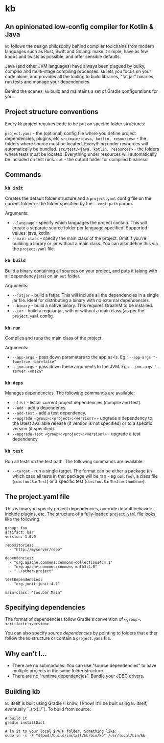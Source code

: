 # kb
## An opinionated low-config compiler for Kotlin & Java

`kb` follows the design philosophy behind compiler toolchains from modern languages such as Rust, Swift and Golang: make it simple, have as few knobs and twists as possible, and offer sensible defaults.

Java (and other JVM languages) have always been plagued by bulky, complex and multi-stage compiling processes. `kb` lets you focus on your code alone, and provides all the tooling to build libraries, "fat jar" binaries, run tests and manage your dependencies.

Behind the scenes, `kb` build and maintains a set of Gradle configurations for you.


## Project structure conventions

Every `kb` project requires code to be put on specific folder structures:

`project.yaml` - the (optional) config file where you define project dependencies, plugins, etc
`src/main/<java, kotlin, resources>` - the folders where source must be located. Everything under resources will automatically be bundled.
`src/test/<java, kotlin, resources>` - the folders where tests must be located. Everything under resources will automatically be included on test runs.
`out` - the output folder for compiled binariesd

## Commands

### `kb init`
Creates the default folder structure and a `project.yaml` config file on the current folder or the folder specified by the `--root-path` param.

Arguments:
- `--language` - specify which languages the project contain. This will create a separate source folder per language specified. Supported values: java, kotlin
- `--main-class` - specify the main class of the project. Omit if you're building a library or jar without a main class. You can also define this via the `project.yaml` file.


### `kb build`
Build a binary containing all sources on your project, and puts it (along with all dependency jars) on an `out` folder.

Arguments:
- `--fatjar` - build a fatjar. This will include all the dependencies in a single jar file. Ideal for distributing a binary with no external dependencies.
- `--binary` - build a native binary. This requires GraalVM to be installed.
- `--jar` - build a regular jar, with or without a main class (as per the `project.yaml` config.


### `kb run`
Compiles and runs the main class of the project.

Arguments:
- `--app-args` - pass down parameters to the app as-is. Eg.: `--app-args "-foo=true -bar=false"`
- `--jvm-args` - pass down these arguments to the JVM. Eg.: `--jvm-args "-server -Xms2G"`


### `kb deps`
Manages dependencies. The following commands are available:

- `--list` - list all current project dependencies (compile and test).
- `--add` - add a dependency.
- `--add-test` - add a test dependency.
- `--upgrade <group>:<project>:<version?>` - upgrade a dependency to the latest available release (if version is not specified) or to a specific version (if specified).
- `--upgrade-test <group>:<project>:<version?>` - upgrade a test dependency.


### `kb test`
Run all tests on the test path. The following commands are available:

- `--target` - run a single target. The format can be either a package (in which case all tests in that package will be ran - eg `com.foo`), a class file (`com.foo.BarTest`) or a specific test (`com.foo.BarTest:methodName`).


## The project.yaml file

This is how you specify project dependencies, override default behaviors, include plugins, etc. The structure of a fully-loaded `project.yaml` file looks like the following:

```
group: foo
artifact: bar
version: 1.0.0

repositories:
  - "http://myserver/repo" 

dependencies:
  - "org.apache.commons:commons-collections4:4.1"
  - "org.apache.commons:commons-math3:4.0"
  - "../other-project"

testDependencies:
  - "org.junit:junit:4.1"

main-class: "foo.bar.Main"
```

## Specifying dependencies
The format of dependencies follow Gradle's convention of `<group>:<artifact>:<version>`

You can also specify _source dependencies_ by pointing to folders that either follow the `kb` structure or contain a `project.yaml` file.

## Why can't I...
- There are no submodules. You can use "source dependencies" to have multiple projects in the same folder structure.
- There are no "runtime dependencies". Bundle your JDBC drivers.


## Building kb
`kb` itself is built using Gradle (I know, I know! It'll be built using `kb` itself, eventually ¯\_(ツ)_/¯). To build from source:

```
# build it
gradle installDist

# ln it to your local $PATH folder. Something like:
sudo ln -s -F "$(pwd)/build/install/kb/bin/kb" /usr/local/bin/kb
```